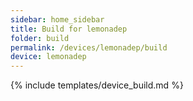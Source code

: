 ```yaml
---
sidebar: home_sidebar
title: Build for lemonadep
folder: build
permalink: /devices/lemonadep/build
device: lemonadep
---
```

{% include templates/device_build.md %}
